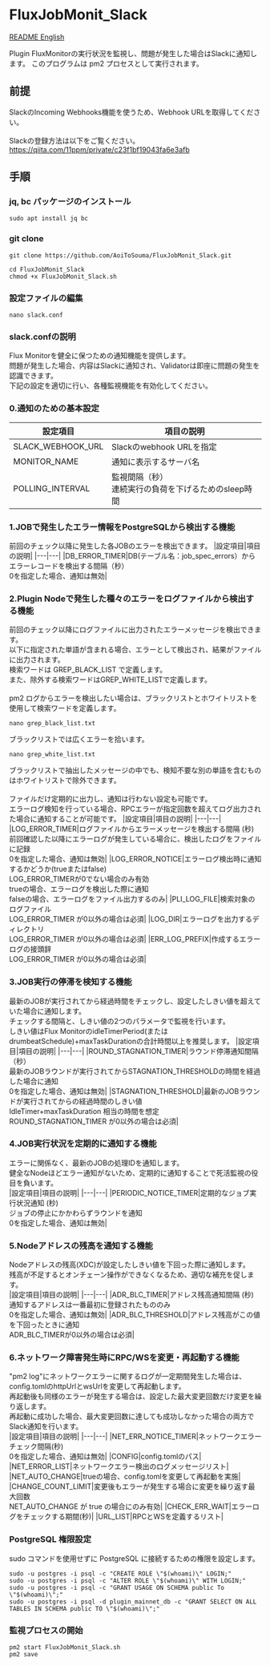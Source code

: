 # FluxJobMonit_Slack
[README English](https://github.com/AoiToSouma/FluxJobMonit_Slack/blob/main/README.md)

Plugin FluxMonitorの実行状況を監視し、問題が発生した場合はSlackに通知します。
このプログラムは pm2 プロセスとして実行されます。

## 前提
SlackのIncoming Webhooks機能を使うため、Webhook URLを取得してください。<br><br>
Slackの登録方法は以下をご覧ください。<br>
https://qiita.com/11ppm/private/c23f1bf19043fa6e3afb

## 手順
### jq, bc パッケージのインストール
```
sudo apt install jq bc
```
### git clone
```
git clone https://github.com/AoiToSouma/FluxJobMonit_Slack.git
```
```
cd FluxJobMonit_Slack
chmod +x FluxJobMonit_Slack.sh
```
### 設定ファイルの編集
```
nano slack.conf
```
### slack.confの説明
Flux Monitorを健全に保つための通知機能を提供します。<br>
問題が発生した場合、内容はSlackに通知され、Validatorは即座に問題の発生を認識できます。<br>
下記の設定を適切に行い、各種監視機能を有効化してください。
### 0.通知のための基本設定
|設定項目|項目の説明|
|---|---|
|SLACK_WEBHOOK_URL|Slackのwebhook URLを指定|
|MONITOR_NAME|通知に表示するサーバ名|
|POLLING_INTERVAL|監視間隔（秒）<br>連続実行の負荷を下げるためのsleep時間|

### 1.JOBで発生したエラー情報をPostgreSQLから検出する機能
前回のチェック以降に発生した各JOBのエラーを検出できます。
|設定項目|項目の説明|
|---|---|
|DB_ERROR_TIMER|DB(テーブル名：job_spec_errors）からエラーレコードを検出する間隔（秒）<br>0を指定した場合、通知は無効|

### 2.Plugin Nodeで発生した種々のエラーをログファイルから検出する機能
前回のチェック以降にログファイルに出力されたエラーメッセージを検出できます。<br>
以下に指定された単語が含まれる場合、エラーとして検出され、結果がファイルに出力されます。<br>
検索ワードは GREP_BLACK_LIST で定義します。<br>
また、除外する検索ワードはGREP_WHITE_LISTで定義します。<br>
<br>
pm2 ログからエラーを検出したい場合は、ブラックリストとホワイトリストを使用して検索ワードを定義します。
```
nano grep_black_list.txt
```
ブラックリストでは広くエラーを拾います。
```
nano grep_white_list.txt
```
ブラックリストで抽出したメッセージの中でも、検知不要な別の単語を含むものはホワイトリストで除外できます。<br>
<br>
ファイルだけ定期的に出力し、通知は行わない設定も可能です。
<br>
エラーログ検知を行っている場合、RPCエラーが指定回数を超えてログ出力された場合に通知することが可能です。
|設定項目|項目の説明|
|---|---|
|LOG_ERROR_TIMER|ログファイルからエラーメッセージを検出する間隔 (秒)<br>前回確認した以降にエラーログが発生している場合に、検出したログをファイルに記録<br>0を指定した場合、通知は無効|
|LOG_ERROR_NOTICE|エラーログ検出時に通知するかどうか(trueまたはfalse)<br>LOG_ERROR_TIMERが0でない場合のみ有効<br>trueの場合、エラーログを検出した際に通知<br>falseの場合、エラーログをファイル出力するのみ|
|PLI_LOG_FILE|検索対象のログファイル<br>LOG_ERROR_TIMER が0以外の場合は必須|
|LOG_DIR|エラーログを出力するディレクトリ<br>LOG_ERROR_TIMER が0以外の場合は必須|
|ERR_LOG_PREFIX|作成するエラー ログの接頭辞<br>LOG_ERROR_TIMER が0以外の場合は必須|

### 3.JOB実行の停滞を検知する機能
最新のJOBが実行されてから経過時間をチェックし、設定したしきい値を超えていた場合に通知します。<br>
チェックする間隔と、しきい値の2つのパラメータで監視を行います。<br>
しきい値はFlux MonitorのidleTimerPeriod(またはdrumbeatSchedule)+maxTaskDurationの合計時間以上を推奨します。
|設定項目|項目の説明|
|---|---|
|ROUND_STAGNATION_TIMER|ラウンド停滞通知間隔（秒）<br>最新のJOBラウンドが実行されてからSTAGNATION_THRESHOLDの時間を経過した場合に通知<br>0を指定した場合、通知は無効|
|STAGNATION_THRESHOLD|最新のJOBラウンドが実行されてからの経過時間のしきい値<br>IdleTimer+maxTaskDuration 相当の時間を想定<br>ROUND_STAGNATION_TIMER が0以外の場合は必須|

### 4.JOB実行状況を定期的に通知する機能
エラーに関係なく、最新のJOBの処理IDを通知します。<br>
健全なNodeほどエラー通知がないため、定期的に通知することで死活監視の役目を負います。<br>
|設定項目|項目の説明|
|---|---|
|PERIODIC_NOTICE_TIMER|定期的なジョブ実行状況通知 (秒)<br>ジョブの停止にかかわらずラウンドを通知<br>0を指定した場合、通知は無効|

### 5.Nodeアドレスの残高を通知する機能
Nodeアドレスの残高(XDC)が設定したしきい値を下回った際に通知します。<br>
残高が不足するとオンチェーン操作ができなくなるため、適切な補充を促します。<br>
|設定項目|項目の説明|
|---|---|
|ADR_BLC_TIMER|アドレス残高通知間隔 (秒)<br>通知するアドレスは一番最初に登録されたもののみ<br>0を指定した場合、通知は無効|
|ADR_BLC_THRESHOLD|アドレス残高がこの値を下回ったときに通知<br>ADR_BLC_TIMERが0以外の場合は必須|

### 6.ネットワーク障害発生時にRPC/WSを変更・再起動する機能
"pm2 log"にネットワークエラーに関するログが一定期間発生した場合は、config.tomlのhttpUrlとwsUrlを変更して再起動します。<br>
再起動後も同様のエラーが発生する場合は、設定した最大変更回数だけ変更を繰り返します。<br>
再起動に成功した場合、最大変更回数に達しても成功しなかった場合の両方でSlack通知を行います。<br>
|設定項目|項目の説明|
|---|---|
|NET_ERR_NOTICE_TIMER|ネットワークエラーチェック間隔(秒)<br>0を指定した場合、通知は無効|
|CONFIG|config.tomlのパス|
|NET_ERROR_LIST|ネットワークエラー検出のログメッセージリスト|
|NET_AUTO_CHANGE|trueの場合、config.tomlを変更して再起動を実施|
|CHANGE_COUNT_LIMIT|変更後もエラーが発生する場合に変更を繰り返す最大回数<br>NET_AUTO_CHANGE が true の場合にのみ有効|
|CHECK_ERR_WAIT|エラーログをチェックする期間(秒)|
|URL_LIST|RPCとWSを定義するリスト|

### PostgreSQL 権限設定
sudo コマンドを使用せずに PostgreSQL に接続するための権限を設定します。
```
sudo -u postgres -i psql -c "CREATE ROLE \"$(whoami)\" LOGIN;"
sudo -u postgres -i psql -c "ALTER ROLE \"$(whoami)\" WITH LOGIN;"
sudo -u postgres -i psql -c "GRANT USAGE ON SCHEMA public To \"$(whoami)\";"
sudo -u postgres -i psql -d plugin_mainnet_db -c "GRANT SELECT ON ALL TABLES IN SCHEMA public TO \"$(whoami)\";"
```

### 監視プロセスの開始
```
pm2 start FluxJobMonit_Slack.sh
pm2 save
```
